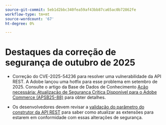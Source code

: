 ```yaml
---
source-git-commit: 5eb1d2bbc340fea59af43bb87ca65ac0b72862fe
workflow-type: tm+mt
source-wordcount: '67'
ht-degree: 0%

---
```

# Destaques da correção de segurança de outubro de 2025

* Correção do CVE-2025-54236 para resolver uma vulnerabilidade da API REST. A Adobe lançou uma hotfix para esse problema em setembro de 2025. Consulte o artigo da Base de Dados de Conhecimento [Ação necessária: Atualização de Segurança Crítica Disponível para o Adobe Commerce (APSB25-88)](https://experienceleague.adobe.com/pt-br/docs/experience-cloud-kcs/kbarticles/ka-27397) para obter detalhes.<!-- AC-15379 -->

* Os desenvolvedores devem revisar a [validação do parâmetro do construtor da API REST](https://developer.adobe.com/commerce/php/development/components/web-api/services/#rest-api-constructor-parameter-validation) para saber como atualizar as extensões para estarem em conformidade com essas alterações de segurança.




